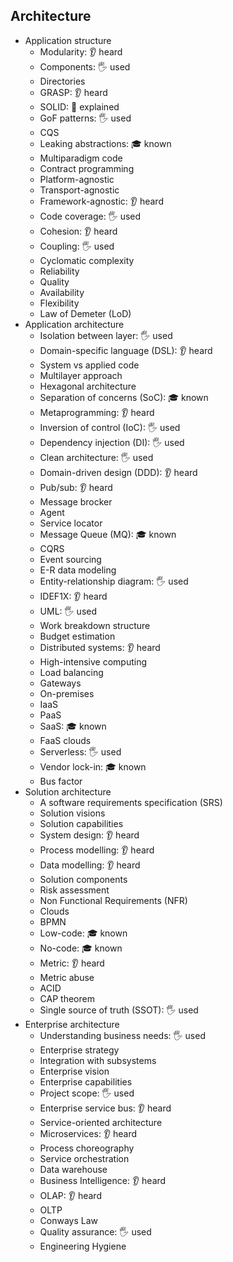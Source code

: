 ## Architecture

- Application structure
  - Modularity: 👂 heard
  - Components: 🖐️ used
  - Directories
  - GRASP: 👂 heard
  - SOLID: 🙋 explained
  - GoF patterns: 🖐️ used
  - CQS
  - Leaking abstractions: 🎓 known
  - Multiparadigm code
  - Contract programming
  - Platform-agnostic
  - Transport-agnostic
  - Framework-agnostic: 👂 heard
  - Code coverage: 🖐️ used
  - Cohesion: 👂 heard
  - Coupling: 🖐️ used
  - Cyclomatic complexity
  - Reliability
  - Quality
  - Availability
  - Flexibility
  - Law of Demeter (LoD)
- Application architecture
  - Isolation between layer: 🖐️ used
  - Domain-specific language (DSL): 👂 heard
  - System vs applied code
  - Multilayer approach
  - Hexagonal architecture
  - Separation of concerns (SoC): 🎓 known
  - Metaprogramming: 👂 heard
  - Inversion of control (IoC): 🖐️ used
  - Dependency injection (DI): 🖐️ used
  - Clean architecture: 🖐️ used
  - Domain-driven design (DDD): 👂 heard
  - Pub/sub: 👂 heard
  - Message brocker
  - Agent
  - Service locator
  - Message Queue (MQ): 🎓 known
  - CQRS
  - Event sourcing
  - E-R data modeling
  - Entity-relationship diagram: 🖐️ used
  - IDEF1X: 👂 heard
  - UML: 🖐️ used
  - Work breakdown structure
  - Budget estimation
  - Distributed systems: 👂 heard
  - High-intensive computing
  - Load balancing
  - Gateways
  - On-premises
  - IaaS
  - PaaS
  - SaaS: 🎓 known
  - FaaS clouds
  - Serverless: 🖐️ used
  - Vendor lock-in: 🎓 known
  - Bus factor
- Solution architecture
  - A software requirements specification (SRS)
  - Solution visions
  - Solution capabilities
  - System design: 👂 heard
  - Process modelling: 👂 heard
  - Data modelling: 👂 heard
  - Solution components
  - Risk assessment
  - Non Functional Requirements (NFR)
  - Clouds
  - BPMN
  - Low-code: 🎓 known
  - No-code: 🎓 known
  - Metric: 👂 heard
  - Metric abuse
  - ACID
  - CAP theorem
  - Single source of truth (SSOT): 🖐️ used
- Enterprise architecture
  - Understanding business needs: 🖐️ used
  - Enterprise strategy
  - Integration with subsystems
  - Enterprise vision
  - Enterprise capabilities
  - Project scope: 🖐️ used
  - Enterprise service bus: 👂 heard
  - Service-oriented architecture
  - Microservices: 👂 heard
  - Process choreography
  - Service orchestration
  - Data warehouse
  - Business Intelligence: 👂 heard
  - OLAP: 👂 heard
  - OLTP
  - Conways Law
  - Quality assurance: 🖐️ used
  - Engineering Hygiene
